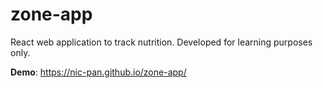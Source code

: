 # zone-app
React web application to track nutrition.
Developed for learning purposes only.

**Demo**: https://nic-pan.github.io/zone-app/
